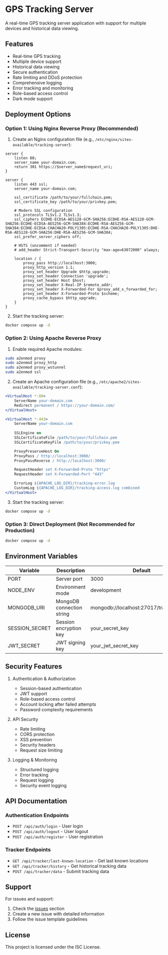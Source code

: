 # GPS Tracking Server

A real-time GPS tracking server application with support for multiple devices and historical data viewing.

## Features

- Real-time GPS tracking
- Multiple device support
- Historical data viewing
- Secure authentication
- Rate limiting and DDoS protection
- Comprehensive logging
- Error tracking and monitoring
- Role-based access control
- Dark mode support

## Deployment Options

### Option 1: Using Nginx Reverse Proxy (Recommended)

1. Create an Nginx configuration file (e.g., `/etc/nginx/sites-available/tracking-server`):

```nginx
server {
    listen 80;
    server_name your-domain.com;
    return 301 https://$server_name$request_uri;
}

server {
    listen 443 ssl;
    server_name your-domain.com;

    ssl_certificate /path/to/your/fullchain.pem;
    ssl_certificate_key /path/to/your/privkey.pem;

    # Modern SSL configuration
    ssl_protocols TLSv1.2 TLSv1.3;
    ssl_ciphers ECDHE-ECDSA-AES128-GCM-SHA256:ECDHE-RSA-AES128-GCM-SHA256:ECDHE-ECDSA-AES256-GCM-SHA384:ECDHE-RSA-AES256-GCM-SHA384:ECDHE-ECDSA-CHACHA20-POLY1305:ECDHE-RSA-CHACHA20-POLY1305:DHE-RSA-AES128-GCM-SHA256:DHE-RSA-AES256-GCM-SHA384;
    ssl_prefer_server_ciphers off;

    # HSTS (uncomment if needed)
    # add_header Strict-Transport-Security "max-age=63072000" always;

    location / {
        proxy_pass http://localhost:3000;
        proxy_http_version 1.1;
        proxy_set_header Upgrade $http_upgrade;
        proxy_set_header Connection 'upgrade';
        proxy_set_header Host $host;
        proxy_set_header X-Real-IP $remote_addr;
        proxy_set_header X-Forwarded-For $proxy_add_x_forwarded_for;
        proxy_set_header X-Forwarded-Proto $scheme;
        proxy_cache_bypass $http_upgrade;
    }
}
```

2. Start the tracking server:
```bash
docker compose up -d
```

### Option 2: Using Apache Reverse Proxy

1. Enable required Apache modules:
```bash
sudo a2enmod proxy
sudo a2enmod proxy_http
sudo a2enmod proxy_wstunnel
sudo a2enmod ssl
```

2. Create an Apache configuration file (e.g., `/etc/apache2/sites-available/tracking-server.conf`):
```apache
<VirtualHost *:80>
    ServerName your-domain.com
    Redirect permanent / https://your-domain.com/
</VirtualHost>

<VirtualHost *:443>
    ServerName your-domain.com
    
    SSLEngine on
    SSLCertificateFile /path/to/your/fullchain.pem
    SSLCertificateKeyFile /path/to/your/privkey.pem

    ProxyPreserveHost On
    ProxyPass / http://localhost:3000/
    ProxyPassReverse / http://localhost:3000/

    RequestHeader set X-Forwarded-Proto "https"
    RequestHeader set X-Forwarded-Port "443"

    ErrorLog ${APACHE_LOG_DIR}/tracking-error.log
    CustomLog ${APACHE_LOG_DIR}/tracking-access.log combined
</VirtualHost>
```

3. Start the tracking server:
```bash
docker compose up -d
```

### Option 3: Direct Deployment (Not Recommended for Production)

```bash
docker compose up -d
```

## Environment Variables

| Variable | Description | Default |
|----------|-------------|---------|
| PORT | Server port | 3000 |
| NODE_ENV | Environment mode | development |
| MONGODB_URI | MongoDB connection string | mongodb://localhost:27017/trackingserver |
| SESSION_SECRET | Session encryption key | your_secret_key |
| JWT_SECRET | JWT signing key | your_jwt_secret_key |

## Security Features

1. Authentication & Authorization
   - Session-based authentication
   - JWT support
   - Role-based access control
   - Account locking after failed attempts
   - Password complexity requirements

2. API Security
   - Rate limiting
   - CORS protection
   - XSS prevention
   - Security headers
   - Request size limiting

3. Logging & Monitoring
   - Structured logging
   - Error tracking
   - Request logging
   - Security event logging

## API Documentation

### Authentication Endpoints

- `POST /api/auth/login` - User login
- `POST /api/auth/logout` - User logout
- `POST /api/auth/register` - User registration

### Tracker Endpoints

- `GET /api/tracker/last-known-location` - Get last known locations
- `GET /api/tracker/history` - Get historical tracking data
- `POST /api/tracker/data` - Submit tracking data

## Support

For issues and support:
1. Check the [issues](https://github.com/ccgriffin/tracking-server/issues) section
2. Create a new issue with detailed information
3. Follow the issue template guidelines

## License

This project is licensed under the ISC License.
